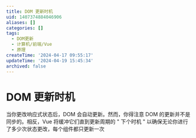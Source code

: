 ```yaml
---
title: DOM 更新时机
uid: 1407374884046906
aliases: []
categories: []
tags:
  - DOM更新
  - 计算机/前端/Vue
  - 原理
createTime: '2024-04-17 09:55:17'
updateTime: '2024-04-19 15:45:34'
archived: false
---
```


# DOM 更新时机

当你更改响应式状态后，DOM 会自动更新。然而，你得注意 DOM 的更新并不是同步的。相反，Vue 将缓冲它们直到更新周期的 " 下个时机 " 以确保无论你进行了多少次状态更改，每个组件都只更新一次
